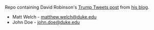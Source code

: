 Repo containing David Robinson's [Trump Tweets post](http://varianceexplained.org/r/trump-tweets/) from [his blog](http://varianceexplained.org).

* Matt Welch - matthew.welch@duke.edu
* John Doe - john.doe@duke.edu

